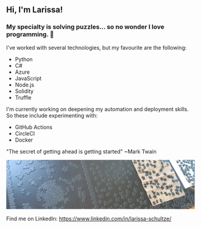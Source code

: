 ## Hi, I'm Larissa! 

### My specialty is solving puzzles... so no wonder I love programming. :jigsaw:
I've worked with several technologies, but my favourite are the following:

- Python
- C#
- Azure
- JavaScript
- Node.js
- Solidity
- Truffle

I'm currently working on deepening my automation and deployment skills. So these include experimenting with:
- GitHub Actions
- CircleCI
- Docker

"The secret of getting ahead is getting started" ~Mark Twain

![blackpuzzle](blackpuzzle_banner.png)

Find me on LinkedIn: https://www.linkedin.com/in/larissa-schultze/
